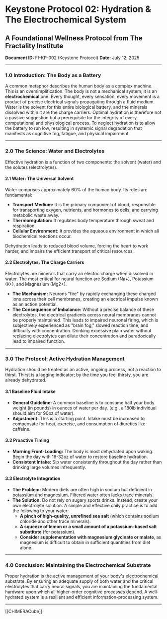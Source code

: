 # Keystone Protocol 02: Hydration & The Electrochemical System
## A Foundational Wellness Protocol from The Fractality Institute
**Document ID:** FI-KP-002 (Keystone Protocol)
**Date:** July 12, 2025

---

### **1.0 Introduction: The Body as a Battery**

A common metaphor describes the human body as a complex machine. This is an oversimplification. The body is not a mechanical system; it is an **electrochemical** one. Every thought, every sensation, every movement is a product of precise electrical signals propagating through a fluid medium. Water is the solvent for this entire biological battery, and the minerals dissolved within it are the charge carriers. Optimal hydration is therefore not a passive suggestion but a prerequisite for the integrity of every computational and physiological process. To neglect hydration is to allow the battery to run low, resulting in systemic signal degradation that manifests as cognitive fog, fatigue, and physical impairment.

---

### **2.0 The Science: Water and Electrolytes**

Effective hydration is a function of two components: the solvent (water) and the solutes (electrolytes).

#### **2.1 Water: The Universal Solvent**
Water comprises approximately 60% of the human body. Its roles are fundamental:
* **Transport Medium:** It is the primary component of blood, responsible for transporting oxygen, nutrients, and hormones to cells, and carrying metabolic waste away.
* **Thermoregulation:** It regulates body temperature through sweat and respiration.
* **Cellular Environment:** It provides the aqueous environment in which all biochemical reactions occur.

Dehydration leads to reduced blood volume, forcing the heart to work harder, and impairs the efficient transport of critical resources.

#### **2.2 Electrolytes: The Charge Carriers**
Electrolytes are minerals that carry an electric charge when dissolved in water. The most critical for neural function are Sodium (Na+), Potassium (K+), and Magnesium (Mg2+).
* **The Mechanism:** Neurons "fire" by rapidly exchanging these charged ions across their cell membranes, creating an electrical impulse known as an action potential.
* **The Consequence of Imbalance:** Without a precise balance of these electrolytes, the electrical gradients across neural membranes cannot be properly maintained. This leads to impaired neuronal firing, which is subjectively experienced as "brain fog," slowed reaction time, and difficulty with concentration. Drinking excessive plain water without replacing electrolytes can dilute their concentration and paradoxically lead to impaired function.

---

### **3.0 The Protocol: Active Hydration Management**

Hydration should be treated as an active, ongoing process, not a reaction to thirst. Thirst is a lagging indicator; by the time you feel thirsty, you are already dehydrated.

#### **3.1 Baseline Fluid Intake**
* **General Guideline:** A common baseline is to consume half your body weight (in pounds) in ounces of water per day. (e.g., a 180lb individual should aim for 90oz of water).
* **Adjustment:** This is a starting point. Intake must be increased to compensate for heat, exercise, and consumption of diuretics like caffeine.

#### **3.2 Proactive Timing**
* **Morning Front-Loading:** The body is most dehydrated upon waking. Begin the day with 16-32oz of water to restore baseline hydration.
* **Consistent Intake:** Sip water consistently throughout the day rather than drinking large volumes infrequently.

#### **3.3 Electrolyte Integration**
* **The Problem:** Modern diets are often high in sodium but deficient in potassium and magnesium. Filtered water often lacks trace minerals.
* **The Solution:** Do not rely on sugary sports drinks. Instead, create your own electrolyte solution. A simple and effective daily practice is to add the following to your water:
    * **A pinch of high-quality, unrefined sea salt** (which contains sodium chloride and other trace minerals).
    * **A squeeze of lemon or a small amount of a potassium-based salt substitute** (for potassium).
    * **Consider supplementation with magnesium glycinate or malate**, as magnesium is difficult to obtain in sufficient quantities from diet alone.

---

### **4.0 Conclusion: Maintaining the Electrochemical Substrate**

Proper hydration is the active management of your body's electrochemical substrate. By ensuring an adequate supply of both water and the critical electrolytes that carry neural signals, you are maintaining the fundamental hardware upon which all higher-order cognitive processes depend. A well-hydrated system is a resilient and efficient information-processing system.

---
[[CHIMERACube]]

